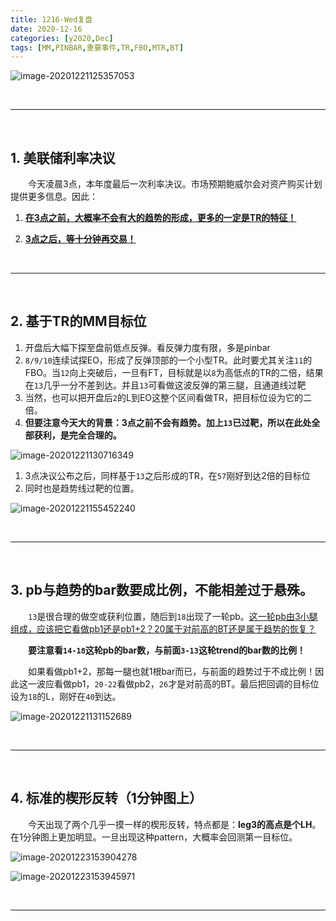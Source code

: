 ```yaml
---
title: 1216-Wed复盘
date: 2020-12-16
categories: [y2020,Dec]
tags: [MM,PINBAR,重要事件,TR,FBO,MTR,BT]
---
```


![image-20201221125357053](https://cdn.jsdelivr.net/gh/shawnyeung/shawnyeung.github.io@master/assets/img/uPic/image-20201221125357053%20.png)


<br/>

---

<br/>

## 1. 美联储利率决议

　　今天凌晨3点，本年度最后一次利率决议。市场预期鲍威尔会对资产购买计划提供更多信息。因此：

1. **<u>在3点之前，大概率不会有大的趋势的形成，更多的一定是TR的特征！</u>**

2. **<u>3点之后，等十分钟再交易！</u>**

<br/>

---

<br/>

## 2. 基于TR的MM目标位

1. 开盘后大幅下探至盘前低点反弹。看反弹力度有限，多是pinbar
2. `8/9/10`连续试探EO，形成了反弹顶部的一个小型TR。此时要尤其关注`11`的FBO。当`12`向上突破后，一旦有FT，目标就是以`8`为高低点的TR的二倍，结果在`13`几乎一分不差到达。并且`13`可看做这波反弹的第三腿，且通道线过靶
3. 当然，也可以把开盘后`2`的L到EO这整个区间看做TR，把目标位设为它的二倍。
4. **但要注意今天大的背景：3点之前不会有趋势。加上`13`已过靶，所以在此处全部获利，是完全合理的。**

![image-20201221130716349](https://cdn.jsdelivr.net/gh/shawnyeung/shawnyeung.github.io@master/assets/img/uPic/image-20201221130716349%20.png)



1. 3点决议公布之后，同样基于`13`之后形成的TR，在`57`刚好到达2倍的目标位
2. 同时也是趋势线过靶的位置。

![image-20201221155452240](https://cdn.jsdelivr.net/gh/shawnyeung/shawnyeung.github.io@master/assets/img/uPic/image-20201221155452240%20.png)

<br/>

---

<br/>

## 3. pb与趋势的bar数要成比例，不能相差过于悬殊。

　　`13`是很合理的做空或获利位置，随后到`18`出现了一轮pb。<u>这一轮pb由3小腿组成，应该把它看做pb1还是pb1+2？20属于对前高的BT还是属于趋势的恢复？</u>

　　**要注意看`14-18`这轮pb的bar数，与前面`3-13`这轮trend的bar数的比例！**

　　如果看做pb1+2，那每一腿也就1根bar而已，与前面的趋势过于不成比例！因此这一波应看做pb1，`20-22`看做pb2，`26`才是对前高的BT。最后把回调的目标位设为`18`的L，刚好在`40`到达。

![image-20201221131152689](https://cdn.jsdelivr.net/gh/shawnyeung/shawnyeung.github.io@master/assets/img/uPic/image-20201221131152689%20.png)

<br/>

---

<br/>

## 4. 标准的楔形反转（1分钟图上）

　　今天出现了两个几乎一摸一样的楔形反转，特点都是：**leg3的高点是个LH**。在1分钟图上更加明显。一旦出现这种pattern，大概率会回测第一目标位。

![image-20201223153904278](https://cdn.jsdelivr.net/gh/shawnyeung/shawnyeung.github.io@master/assets/img/uPic/image-20201223153904278%20.png)

![image-20201223153945971](https://cdn.jsdelivr.net/gh/shawnyeung/shawnyeung.github.io@master/assets/img/uPic/image-20201223153945971%20.png)

<br/>

---


